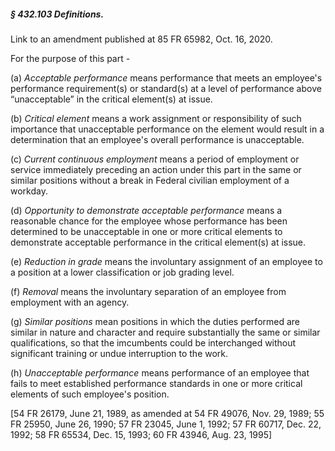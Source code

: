 ##### § 432.103 Definitions. #####

Link to an amendment published at 85 FR 65982, Oct. 16, 2020.

For the purpose of this part -

(a) *Acceptable performance* means performance that meets an employee's performance requirement(s) or standard(s) at a level of performance above “unacceptable” in the critical element(s) at issue.

(b) *Critical element* means a work assignment or responsibility of such importance that unacceptable performance on the element would result in a determination that an employee's overall performance is unacceptable.

(c) *Current continuous employment* means a period of employment or service immediately preceding an action under this part in the same or similar positions without a break in Federal civilian employment of a workday.

(d) *Opportunity to demonstrate acceptable performance* means a reasonable chance for the employee whose performance has been determined to be unacceptable in one or more critical elements to demonstrate acceptable performance in the critical element(s) at issue.

(e) *Reduction in grade* means the involuntary assignment of an employee to a position at a lower classification or job grading level.

(f) *Removal* means the involuntary separation of an employee from employment with an agency.

(g) *Similar positions* mean positions in which the duties performed are similar in nature and character and require substantially the same or similar qualifications, so that the imcumbents could be interchanged without significant training or undue interruption to the work.

(h) *Unacceptable performance* means performance of an employee that fails to meet established performance standards in one or more critical elements of such employee's position.

[54 FR 26179, June 21, 1989, as amended at 54 FR 49076, Nov. 29, 1989; 55 FR 25950, June 26, 1990; 57 FR 23045, June 1, 1992; 57 FR 60717, Dec. 22, 1992; 58 FR 65534, Dec. 15, 1993; 60 FR 43946, Aug. 23, 1995]